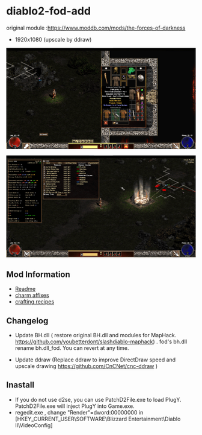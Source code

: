 # diablo2-fod-add

original module :https://www.moddb.com/mods/the-forces-of-darkness

* 1920x1080 (upscale by ddraw) 

![act1_01](img/screenshot_01.png)

![act1_02](img/screenshot_02.png)


## Mod Information
* [Readme](readme.txt)
* [charm affixes](charmaffixes.txt)
* [crafting recipes](craftingrecipes.txt)

## Changelog

* Update BH.dll ( restore original BH.dll and modules for MapHack. https://github.com/youbetterdont/slashdiablo-maphack) . fod's bh.dll rename bh.dll_fod. You can revert at any time.

* Update ddraw (Replace ddraw to improve DirectDraw speed and upscale drawing https://github.com/CnCNet/cnc-ddraw )


## Inastall

* If you do not use d2se, you can use PatchD2File.exe to load PlugY. PatchD2File.exe will inject PlugY into Game.exe.
* regedit.exe , change  "Render"=dword:00000000 in  [HKEY_CURRENT_USER\SOFTWARE\Blizzard Entertainment\Diablo II\VideoConfig] 
